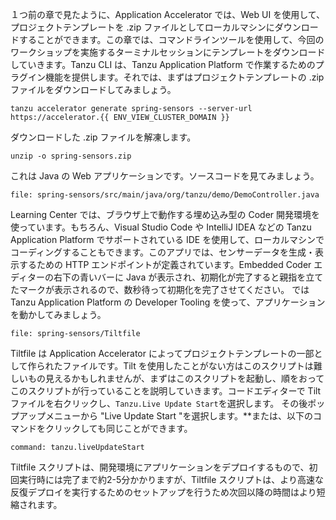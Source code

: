 １つ前の章で見たように、Application Accelerator では、Web UI を使用して、プロジェクトテンプレートを .zip ファイルとしてローカルマシンにダウンロードすることができます。この章では、コマンドラインツールを使用して、今回のワークショップを実施するターミナルセッションにテンプレートをダウンロードしていきます。Tanzu CLI は、Tanzu Application Platform で作業するためのプラグイン機能を提供します。それでは、まずはプロジェクトテンプレートの .zip ファイルをダウンロードしてみましょう。

```execute
tanzu accelerator generate spring-sensors --server-url https://accelerator.{{ ENV_VIEW_CLUSTER_DOMAIN }}
```

ダウンロードした .zip ファイルを解凍します。

```execute
unzip -o spring-sensors.zip
```

これは Java の Web アプリケーションです。ソースコードを見てみましょう。

```editor:open-file
file: spring-sensors/src/main/java/org/tanzu/demo/DemoController.java
```

Learning Center では、ブラウザ上で動作する埋め込み型の Coder 開発環境を使っています。もちろん、Visual Studio Code や IntelliJ IDEA などの Tanzu Application Platform でサポートされている IDE を使用して、ローカルマシンでコーディングすることもできます。このアプリでは、センサーデータを生成・表示するための HTTP エンドポイントが定義されています。Embedded Coder エディターの右下の青いバーに Java が表示され、初期化が完了すると親指を立てたマークが表示されるので、数秒待って初期化を完了させてください。 では Tanzu Application Platform の Developer Tooling を使って、アプリケーションを動かしてみましょう。

```editor:open-file
file: spring-sensors/Tiltfile
``` 

Tiltfile は Application Accelerator によってプロジェクトテンプレートの一部として作られたファイルです。Tilt を使用したことがない方はこのスクリプトは難しいもの見えるかもしれませんが、まずはこのスクリプトを起動し、順をおってこのスクリプトが行っていることを説明していきます。コードエディターで Tilt ファイルを右クリックし、`Tanzu.Live Update Start`を選択します。
その後ポップアップメニューから "Live Update Start "を選択します。**または、以下のコマンドをクリックしても同じことができます。

```editor:execute-command
command: tanzu.liveUpdateStart
```

Tiltfile スクリプトは、開発環境にアプリケーションをデプロイするもので、初回実行時には完了まで約2-5分かかりますが、Tiltfile スクリプトは、より高速な反復デプロイを実行するためのセットアップを行うため次回以降の時間はより短縮されます。


